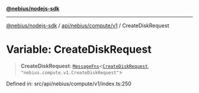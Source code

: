 [**@nebius/nodejs-sdk**](../../../../../README.md)

---

[@nebius/nodejs-sdk](../../../../../README.md) / [api/nebius/compute/v1](../README.md) / CreateDiskRequest

# Variable: CreateDiskRequest

> **CreateDiskRequest**: [`MessageFns`](../../../../../runtime/protos/core/interfaces/MessageFns.md)\<[`CreateDiskRequest`](../interfaces/CreateDiskRequest.md), `"nebius.compute.v1.CreateDiskRequest"`\>

Defined in: src/api/nebius/compute/v1/index.ts:250

